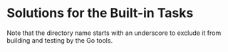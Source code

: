 # Solutions for the Built-in Tasks

Note that the directory name starts with an underscore to exclude it from building and testing by the Go tools.
